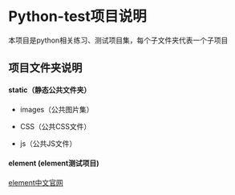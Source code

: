 # Python-test项目说明
本项目是python相关练习、测试项目集，每个子文件夹代表一个子项目

## 项目文件夹说明
#### static（静态公共文件夹）

+ images（公共图片集）
	
+ CSS（公共CSS文件）
	
+ js（公共JS文件）

#### element (element测试项目)
[element中文官网](https://element.eleme.cn/#/zh-CN)